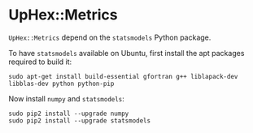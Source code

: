 # UpHex::Metrics

`UpHex::Metrics` depend on the `statsmodels` Python package.

To have `statsmodels` available on Ubuntu, first install the apt packages required to build it:

```
sudo apt-get install build-essential gfortran g++ liblapack-dev libblas-dev python python-pip
```

Now install `numpy` and `statsmodels`:

```
sudo pip2 install --upgrade numpy
sudo pip2 install --upgrade statsmodels
```
